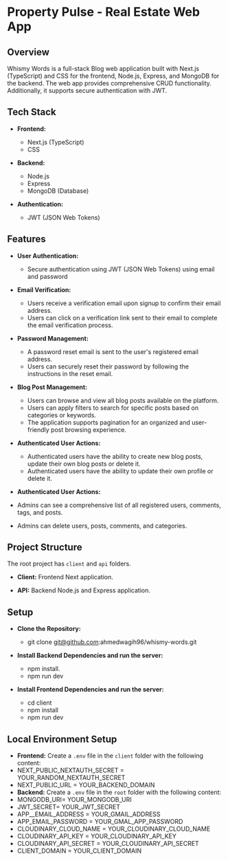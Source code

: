 
# Property Pulse - Real Estate Web App

## Overview

Whismy Words is a full-stack Blog web application built with Next.js (TypeScript) and CSS for the frontend, Node.js, Express, and MongoDB for the backend. The web app provides comprehensive CRUD functionality. Additionally, it supports secure authentication with JWT.

## Tech Stack

- **Frontend:**
  - Next.js (TypeScript)
  - CSS

- **Backend:**
  - Node.js
  - Express
  - MongoDB (Database)

- **Authentication:**
  - JWT (JSON Web Tokens)

## Features

- **User Authentication:**
  - Secure authentication using JWT (JSON Web Tokens) using email and password
  
- **Email Verification:**
  - Users receive a verification email upon signup to confirm their email address.
  - Users can click on a verification link sent to their email to complete the email verification process.
 
- **Password Management:**
  - A password reset email is sent to the user's registered email address.
  - Users can securely reset their password by following the instructions in the reset email.

- **Blog Post Management:**
  - Users can browse and view all blog posts available on the platform.
  - Users can apply filters to search for specific posts based on categories or keywords.
  - The application supports pagination for an organized and user-friendly post browsing experience.

- **Authenticated User Actions:**
  - Authenticated users have the ability to create new blog posts, update their own blog posts or delete it. 
  - Authenticated users have the ability to update their own profile or delete it. 

- **Authenticated User Actions:**
 - Admins can see a comprehensive list of all registered users, comments, tags, and posts.
 - Admins can delete users, posts, comments, and categories.

## Project Structure

The root project has `client` and `api` folders. 

- **Client:** Frontend Next application.

- **API:** Backend Node.js and Express application.

## Setup
- **Clone the Repository:**
	- git clone git@github.com:ahmedwagih96/whismy-words.git

- **Install Backend Dependencies and run the server:**
	- npm install.
	- npm run dev

- **Install Frontend Dependencies and run the server:**
	- cd client 
    - npm install
	- npm run dev 

## Local Environment Setup

- **Frontend:**
Create a `.env` file in the `client` folder with the following content:
- NEXT_PUBLIC_NEXTAUTH_SECRET = YOUR_RANDOM_NEXTAUTH_SECRET
- NEXT_PUBLIC_URL = YOUR_BACKEND_DOMAIN
- **Backend:**
 Create a `.env` file in the `root` folder with the following content:
- MONGODB_URI= YOUR_MONGODB_URI
- JWT_SECRET= YOUR_JWT_SECRET
- APP__EMAIL_ADDRESS = YOUR_GMAIL_ADDRESS
- APP_EMAIL_PASSWORD = YOUR_GMAL_APP_PASSWORD
- CLOUDINARY_CLOUD_NAME = YOUR_CLOUDINARY_CLOUD_NAME
- CLOUDINARY_API_KEY = YOUR_CLOUDINARY_API_KEY
- CLOUDINARY_API_SECRET = YOUR_CLOUDINARY_API_SECRET
- CLIENT_DOMAIN = YOUR_CLIENT_DOMAIN